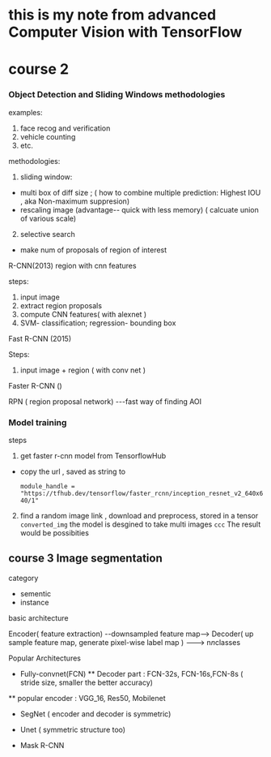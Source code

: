 
# this is my note from advanced Computer Vision with TensorFlow
# course 2
### Object Detection and Sliding Windows methodologies


examples:
1. face recog and verification
2. vehicle counting
3. etc.

methodologies: 
1. sliding window: 
* multi box of diff size ; ( how to combine multiple prediction: Highest IOU , aka Non-maximum suppresion) 
* rescaling image (advantage-- quick with less memory)  ( calcuate union of various scale)
2. selective search 
* make num of proposals of region of interest


R-CNN(2013) region with cnn features

steps: 
1. input image 
2. extract region proposals
3. compute CNN features( with alexnet ) 
4. SVM- classification; regression- bounding box

Fast R-CNN (2015)

Steps: 
1. input image + region ( with conv net ) 

Faster R-CNN ()

RPN ( region proposal network) ---fast way of finding AOI

### Model training 
steps

1. get faster r-cnn model from TensorflowHub
* copy the url , saved as string to 

    `module_handle = "https://tfhub.dev/tensorflow/faster_rcnn/inception_resnet_v2_640x640/1" `


2. find a random image link , download and preprocess, stored in a tensor 
``
``
`converted_img`
the model is desgined to take multi images 
`ccc`
The result would be 
possibities


## course 3 Image segmentation
category
* sementic 
* instance

basic architecture

Encoder( feature extraction) --downsampled feature map--> Decoder( up sample feature map, generate pixel-wise label map )  ---> n*n*classes


Popular Architectures

* Fully-convnet(FCN) 
** Decoder part : FCN-32s, FCN-16s,FCN-8s ( stride size, smaller the better accuracy)

** popular encoder : VGG_16, Res50, Mobilenet

* SegNet ( encoder and decoder is symmetric) 

* Unet ( symmetric structure too) 
* Mask R-CNN

















